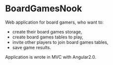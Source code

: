 # BoardGamesNook

Web application for board gamers, who want to:
- create their board games storage,
- create board games tables to play,
- invite other players to join board games tables,
- save game results.

Application is wrote in MVC with Angular2.0.
